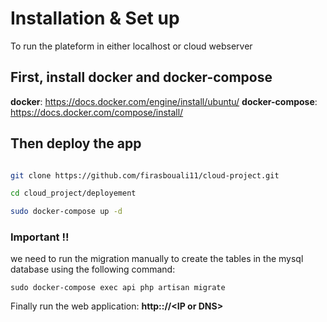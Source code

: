 # Installation & Set up
To run the plateform in either localhost or cloud webserver

## First, install docker and docker-compose

**docker**: https://docs.docker.com/engine/install/ubuntu/
**docker-compose**: https://docs.docker.com/compose/install/

## Then deploy the app

```bash

git clone https://github.com/firasbouali11/cloud-project.git

cd cloud_project/deployement

sudo docker-compose up -d

```

### Important !!
we need to run the migration manually to create the tables in the mysql database using the following command: 

```
sudo docker-compose exec api php artisan migrate
```


Finally run the web application: **http:://\<IP or DNS\>**